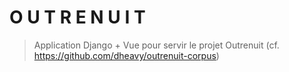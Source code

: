 # O U T R E N U I T
> Application Django + Vue pour servir le projet Outrenuit (cf. https://github.com/dheavy/outrenuit-corpus)
